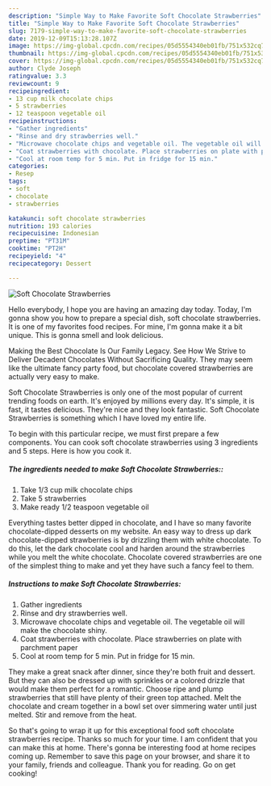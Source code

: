 ```yaml
---
description: "Simple Way to Make Favorite Soft Chocolate Strawberries"
title: "Simple Way to Make Favorite Soft Chocolate Strawberries"
slug: 7179-simple-way-to-make-favorite-soft-chocolate-strawberries
date: 2019-12-09T15:13:28.107Z
image: https://img-global.cpcdn.com/recipes/05d5554340eb01fb/751x532cq70/soft-chocolate-strawberries-recipe-main-photo.jpg
thumbnail: https://img-global.cpcdn.com/recipes/05d5554340eb01fb/751x532cq70/soft-chocolate-strawberries-recipe-main-photo.jpg
cover: https://img-global.cpcdn.com/recipes/05d5554340eb01fb/751x532cq70/soft-chocolate-strawberries-recipe-main-photo.jpg
author: Clyde Joseph
ratingvalue: 3.3
reviewcount: 9
recipeingredient:
- 13 cup milk chocolate chips
- 5 strawberries
- 12 teaspoon vegetable oil
recipeinstructions:
- "Gather ingredients"
- "Rinse and dry strawberries well."
- "Microwave chocolate chips and vegetable oil. The vegetable oil will make the chocolate shiny."
- "Coat strawberries with chocolate. Place strawberries on plate with parchment paper"
- "Cool at room temp for 5 min. Put in fridge for 15 min."
categories:
- Resep
tags:
- soft
- chocolate
- strawberries

katakunci: soft chocolate strawberries
nutrition: 193 calories
recipecuisine: Indonesian
preptime: "PT31M"
cooktime: "PT2H"
recipeyield: "4"
recipecategory: Dessert

---
```



![Soft Chocolate Strawberries](https://img-global.cpcdn.com/recipes/05d5554340eb01fb/751x532cq70/soft-chocolate-strawberries-recipe-main-photo.jpg)

Hello everybody, I hope you are having an amazing day today. Today, I'm gonna show you how to prepare a special dish, soft chocolate strawberries. It is one of my favorites food recipes. For mine, I'm gonna make it a bit unique. This is gonna smell and look delicious.

Making the Best Chocolate Is Our Family Legacy. See How We Strive to Deliver Decadent Chocolates Without Sacrificing Quality. They may seem like the ultimate fancy party food, but chocolate covered strawberries are actually very easy to make.

Soft Chocolate Strawberries is only one of the most popular of current trending foods on earth. It's enjoyed by millions every day. It's simple, it is fast, it tastes delicious. They're nice and they look fantastic. Soft Chocolate Strawberries is something which I have loved my entire life.


To begin with this particular recipe, we must first prepare a few components. You can cook soft chocolate strawberries using 3 ingredients and 5 steps. Here is how you cook it.

##### The ingredients needed to make Soft Chocolate Strawberries::

1. Take 1/3 cup milk chocolate chips
1. Take 5 strawberries
1. Make ready 1/2 teaspoon vegetable oil


Everything tastes better dipped in chocolate, and I have so many favorite chocolate-dipped desserts on my website. An easy way to dress up dark chocolate-dipped strawberries is by drizzling them with white chocolate. To do this, let the dark chocolate cool and harden around the strawberries while you melt the white chocolate. Chocolate covered strawberries are one of the simplest thing to make and yet they have such a fancy feel to them. 

##### Instructions to make Soft Chocolate Strawberries:

1. Gather ingredients
1. Rinse and dry strawberries well.
1. Microwave chocolate chips and vegetable oil. The vegetable oil will make the chocolate shiny.
1. Coat strawberries with chocolate. Place strawberries on plate with parchment paper
1. Cool at room temp for 5 min. Put in fridge for 15 min.


They make a great snack after dinner, since they&#39;re both fruit and dessert. But they can also be dressed up with sprinkles or a colored drizzle that would make them perfect for a romantic. Choose ripe and plump strawberries that still have plenty of their green top attached. Melt the chocolate and cream together in a bowl set over simmering water until just melted. Stir and remove from the heat. 

So that's going to wrap it up for this exceptional food soft chocolate strawberries recipe. Thanks so much for your time. I am confident that you can make this at home. There's gonna be interesting food at home recipes coming up. Remember to save this page on your browser, and share it to your family, friends and colleague. Thank you for reading. Go on get cooking!
